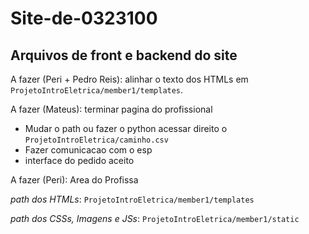 # Site-de-0323100
## Arquivos de front e backend do site

A fazer (Peri + Pedro Reis): alinhar o texto dos HTMLs em ```ProjetoIntroEletrica/member1/templates```.

A fazer (Mateus): terminar pagina do profissional
  - Mudar o path ou fazer o python acessar direito o ```ProjetoIntroEletrica/caminho.csv```
  - Fazer comunicacao com o esp
  - interface do pedido aceito

A fazer (Peri): Area do Profissa

*path dos HTMLs*:
```ProjetoIntroEletrica/member1/templates```

*path dos CSSs, Imagens e JSs*:
```ProjetoIntroEletrica/member1/static```
